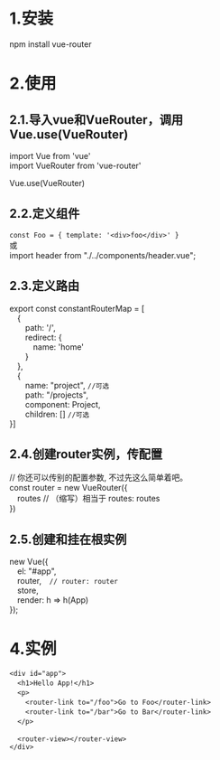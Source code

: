 # 1.安装
npm install vue-router
# 2.使用
## 2.1.导入vue和VueRouter，调用Vue.use(VueRouter) 
import Vue from 'vue'  
import VueRouter from 'vue-router'  

Vue.use(VueRouter)  
## 2.2.定义组件
`const Foo = { template: '<div>foo</div>' }`  
或  
import header from "./../components/header.vue";

## 2.3.定义路由
export const constantRouterMap = [  
&emsp;{  
&emsp;&emsp;path: '/',  
&emsp;&emsp;redirect: {  
&emsp;&emsp;&emsp;name: 'home'  
&emsp;&emsp;}  
&emsp;},  
&emsp;{  
&emsp;&emsp;name: "project",  `//可选`  
&emsp;&emsp;path: "/projects",  
&emsp;&emsp;component: Project,  
&emsp;&emsp;children: [] `//可选`  
}]  


## 2.4.创建router实例，传配置
// 你还可以传别的配置参数, 不过先这么简单着吧。  
const router = new VueRouter({  
&emsp;routes // （缩写）相当于 routes: routes  
})

## 2.5.创建和挂在根实例
new Vue({  
&emsp;el: "#app",  
&emsp;router,&emsp;`// router: router`  
&emsp;store,  
&emsp;render: h => h(App)  
});

# 4.实例
`<div id="app">`  
&emsp;`<h1>Hello App!</h1>`  
&emsp;`<p>`  
    <!-- 使用 router-link 组件来导航. -->
    <!-- 通过传入 `to` 属性指定链接. -->
    <!-- <router-link> 默认会被渲染成一个 `<a>` 标签 -->
&emsp;&emsp;`<router-link to="/foo">Go to Foo</router-link>`  
&emsp;&emsp;`<router-link to="/bar">Go to Bar</router-link>`  
&emsp;`</p>`  
  <!-- 路由出口 -->
  <!-- 路由匹配到的组件将渲染在这里 -->
&emsp;`<router-view></router-view>`  
`</div>`

